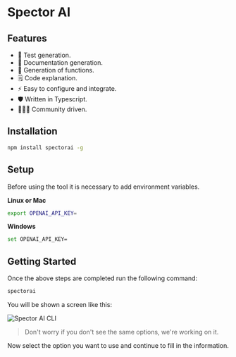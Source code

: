 # Spector AI

## Features

- 🧪 Test generation.
- 📙 Documentation generation.
- 🧮 Generation of functions.
- 🗒️ Code explanation.
- ⚡ Easy to configure and integrate.
- 🛡️ Written in Typescript.
- 👨🏻‍💻 Community driven.

## Installation

```bash
npm install spectorai -g
```

## Setup

Before using the tool it is necessary to add environment variables.

**Linux or Mac**

```bash
export OPENAI_API_KEY=
```

**Windows**

```bash
set OPENAI_API_KEY=
```

## Getting Started

Once the above steps are completed run the following command:

```bash
spectorai
```

You will be shown a screen like this:

![Spector AI CLI](https://res.cloudinary.com/dlkfpx8lb/image/upload/v1680964212/spectorai_z5nmbq.png)

> Don't worry if you don't see the same options, we're working on it.

Now select the option you want to use and continue to fill in the information.
